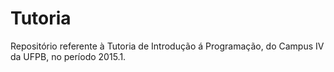 # Tutoria

Repositório referente à Tutoria de Introdução á Programação, do Campus IV da UFPB, no período 2015.1.
